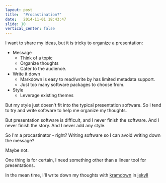 ```yaml
---
layout: post
title:  "Procastination?"
date:   2014-11-01 18:43:47
slide: 10
vertical_center: false
---
```


I want to share my ideas, but it is tricky to organize a presentation:

- Message
    + Think of a topic
    + Organize thoughts
    + Cater to the audience.
- Write it down
    + Markdown is easy to read/write by has limited metadata support.
    + Just too many software packages to choose from.
- Style
    + Leverage existing themes

But my style just doesn't fit into the typical presentation software.
So I tend to try and write software to help me organize my thoughts.

But presentation software is difficult, and I never finish the software.
And I never finish the story. And I never add any style.

So I'm a procastinator - right?
Writing software so I can avoid writing down the message?

Maybe not.

One thing is for certain, I need something other than a linear tool for presentations.

In the mean time, I'll write down my thoughts with [kramdown](http://kramdown.gettalong.org/) in [jekyll](http://jekyllrb.com/)
